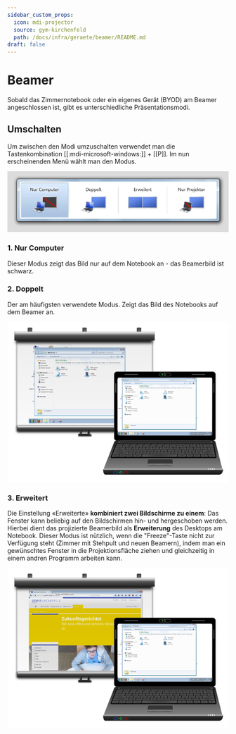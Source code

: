 ```yaml
---
sidebar_custom_props:
  icon: mdi-projector
  source: gym-kirchenfeld
  path: /docs/infra/geraete/beamer/README.md
draft: false
---
```


#  Beamer


Sobald das Zimmernotebook oder ein eigenes Gerät (BYOD) am Beamer angeschlossen ist, gibt es unterschiedliche Präsentationsmodi. 

## Umschalten
Um zwischen den Modi umzuschalten verwendet man die Tastenkombination [[:mdi-microsoft-windows:]] + [[P]]. Im nun erscheinenden Menü wählt man den Modus. 

![Auswahl des Betriebsmodus für mehrere Bildschirme](./images/windows-p.jpg)

### 1. Nur Computer
Dieser Modus zeigt das Bild nur auf dem Notebook an - das Beamerbild ist schwarz. 

### 2. Doppelt
Der am häufigsten verwendete Modus. Zeigt das Bild des Notebooks auf dem Beamer an. 

![Laptop und Beamer im Klonmodus](./images/klonen.png)

### 3. Erweitert
Die Einstellung «Erweiterte» **kombiniert zwei Bildschirme zu einem**: Das Fenster kann beliebig auf den Bildschirmen hin- und hergeschoben werden. Hierbei dient das projizierte Beamerbild als **Erweiterung** des Desktops am Notebook. Dieser Modus ist nützlich, wenn die "Freeze"-Taste nicht zur Verfügung steht (Zimmer mit Stehpult und neuen Beamern), indem man ein gewünschtes Fenster in die Projektionsfläche ziehen und gleichzeitig in einem andren Programm arbeiten kann.  

![Laptop und Beamer mit erweitertem Desktop](./images/erweiterter-desktop.png)











